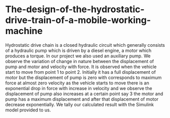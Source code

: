 # The-design-of-the-hydrostatic-drive-train-of-a-mobile-working-machine
Hydrostatic drive chain is a closed hydraulic circuit which generally consists of a hydraulic pump  which is driven by a diesel engine, a motor which produces a torque. In our project we also used  an auxiliary pump. We observe the variation of change in nature between the displacement of  pump and motor and velocity with force. It is observed when the vehicle start to move from point  1 to point 2. Initially it has a full displacement of motor but the displacement of pump is zero with  corresponds to maximum force at almost zero velocity as the vehicle starts to move there is an  exponential drop in force with increase in velocity and we observe the displacement of pump  also increases at a certain point say 3 the motor and pump has a maximum displacement and  after that displacement of motor decrease exponentially. We tally our calculated result with the  Simulink model provided to us. 
